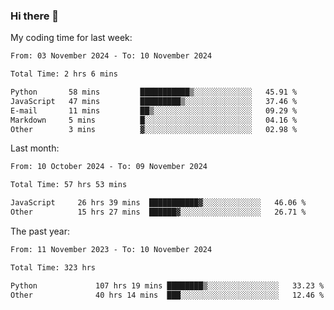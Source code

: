 ### Hi there 👋

My coding time for last week:

<!--START_SECTION:week-->

```txt
From: 03 November 2024 - To: 10 November 2024

Total Time: 2 hrs 6 mins

Python       58 mins         ███████████▒░░░░░░░░░░░░░   45.91 %
JavaScript   47 mins         █████████▒░░░░░░░░░░░░░░░   37.46 %
E-mail       11 mins         ██▒░░░░░░░░░░░░░░░░░░░░░░   09.29 %
Markdown     5 mins          █░░░░░░░░░░░░░░░░░░░░░░░░   04.16 %
Other        3 mins          ▓░░░░░░░░░░░░░░░░░░░░░░░░   02.98 %
```

<!--END_SECTION:week-->

Last month:

<!--START_SECTION:month-->

```txt
From: 10 October 2024 - To: 09 November 2024

Total Time: 57 hrs 53 mins

JavaScript     26 hrs 39 mins  ███████████▓░░░░░░░░░░░░░   46.06 %
Other          15 hrs 27 mins  ██████▓░░░░░░░░░░░░░░░░░░   26.71 %
```

<!--END_SECTION:month-->

The past year:

<!--START_SECTION:year-->

```txt
From: 11 November 2023 - To: 10 November 2024

Total Time: 323 hrs

Python             107 hrs 19 mins ████████▒░░░░░░░░░░░░░░░░   33.23 %
Other              40 hrs 14 mins  ███░░░░░░░░░░░░░░░░░░░░░░   12.46 %
```

<!--END_SECTION:year-->
